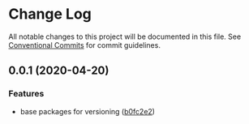# Change Log

All notable changes to this project will be documented in this file. See [Conventional Commits](https://conventionalcommits.org) for commit guidelines.

## 0.0.1 (2020-04-20)

### Features

- base packages for versioning ([b0fc2e2](https://github.com/ruslanguns/ruso-monorepo/commit/b0fc2e276904b690539f7399eabfa42a435f91eb))
